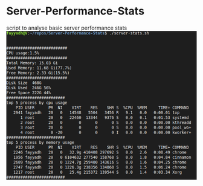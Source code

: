 # Server-Performance-Stats
script to analyse basic server performance stats
![terminal output](https://github.com/Fayniz/Server-Performance-Stats/blob/main/terminal%20output.png)
